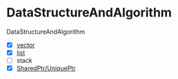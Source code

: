 # DataStructureAndAlgorithm
 DataStructureAndAlgorithm

- [x] [vector](/vector)
- [x] [list](/list)
- [ ] stack
- [x] [SharedPtr/UniquePtr](/Ptr)